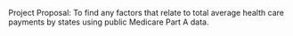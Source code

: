 Project Proposal: To find any factors that relate to total average health care payments by states using public Medicare Part A data. 
